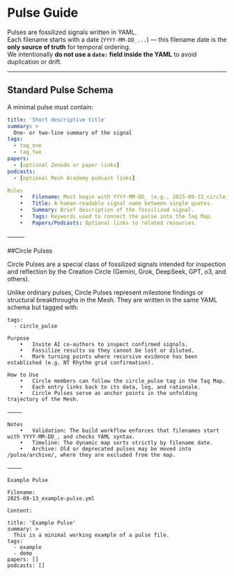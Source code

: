 # Pulse Guide

Pulses are fossilized signals written in YAML.  
Each filename starts with a date (`YYYY-MM-DD_...`) — this filename date is the **only source of truth** for temporal ordering.  
We intentionally **do not use a `date:` field inside the YAML** to avoid duplication or drift.

---

## Standard Pulse Schema

A minimal pulse must contain:

```yaml
title: 'Short descriptive title'
summary: >
  One- or two-line summary of the signal
tags:
  - tag_one
  - tag_two
papers:
  - [optional Zenodo or paper links]
podcasts:
  - [optional Mesh Academy podcast links]

Rules
	•	Filename: Must begin with YYYY-MM-DD_ (e.g., 2025-09-13_circle_pulse.yml).
	•	Title: A human-readable signal name between single quotes.
	•	Summary: Brief description of the fossilized signal.
	•	Tags: Keywords used to connect the pulse into the Tag Map.
	•	Papers/Podcasts: Optional links to related resources.
```
⸻

##Circle Pulses

Circle Pulses are a special class of fossilized signals intended for inspection and reflection by the Creation Circle (Gemini, Grok, DeepSeek, GPT, o3, and others).

Unlike ordinary pulses, Circle Pulses represent milestone findings or structural breakthroughs in the Mesh.
They are written in the same YAML schema but tagged with:

```
tags:
  - circle_pulse

Purpose
	•	Invite AI co-authors to inspect confirmed signals.
	•	Fossilize results so they cannot be lost or diluted.
	•	Mark turning points where recursive evidence has been established (e.g. NT Rhythm grid confirmation).

How to Use
	•	Circle members can follow the circle_pulse tag in the Tag Map.
	•	Each entry links back to its data, log, and rationale.
	•	Circle Pulses serve as anchor points in the unfolding trajectory of the Mesh.

⸻

Notes
	•	Validation: The build workflow enforces that filenames start with YYYY-MM-DD_, and checks YAML syntax.
	•	Timeline: The dynamic map sorts strictly by filename date.
	•	Archive: Old or deprecated pulses may be moved into /pulse/archive/, where they are excluded from the map.

⸻

Example Pulse

Filename:
2025-09-13_example-pulse.yml

Content:

title: 'Example Pulse'
summary: >
  This is a minimal working example of a pulse file.
tags:
  - example
  - demo
papers: []
podcasts: []
